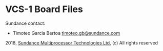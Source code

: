 # VCS-1 Board Files

Sundance contact:

* Timoteo Garcia Bertoa  <timoteo.gb@sundance.com>

2018, [Sundance Multiprocessor Technologies Ltd.](http://www.sundance.technology/) (c) All rights reserved
